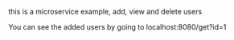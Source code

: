 this is a microservice example, add, view and delete users

You can see the added users by going to localhost:8080/get?id=1
